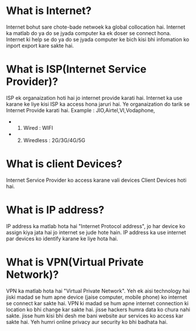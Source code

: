 # What is Internet?

Internet bohut sare chote-bade netwoek ka global collocation hai. Internet ka matlab do ya do se jyada computer ka ek doser se connect hona. Internet ki help se do ya do se jyada computer ke bich kisi bhi infomation ko inport export kare sakte hai.

# What is ISP(Internet Service Provider)?

ISP ek organaization hoti hai jo internet provide karati hai. Internet ka use karane ke liye kisi ISP ka access hona jaruri hai. Ye organaization do tarik se Internet Provide karati hai.
Example : JIO,Airtel,VI,Vodaphone,
- 1. Wired : WIFI
- 2. Wiredless : 2G/3G/4G/5G

# What is client Devices?


Internet Service Provider ko access karane vali devices Client Devices hoti hai. 


# What is IP address?

IP address ka matlab hota hai "Internet Protocol address", jo har device ko assign kiya jata hai jo internet se jude hote hain. IP address ka use internet par devices ko identify karane ke liye hota hai.

# What is VPN(Virtual Private Network)?

VPN ka matlab hota hai "Virtual Private Network". Yeh ek aisi technology hai jiski madad se hum apne device (jaise computer, mobile phone) ko internet se connect kar sakte hai. VPN ki madad se hum apne internet connection ki location ko bhi change kar sakte hai. jisse hackers humra data ko chura nahi sakte. jisse hum kisi bhi desh me bani website aur services ko access kar sakte hai. Yeh humri online privacy aur security ko bhi badhata hai.


